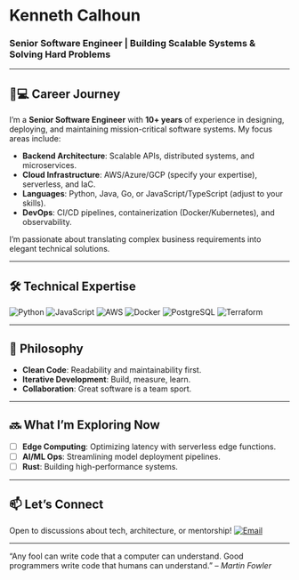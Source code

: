 # Kenneth Calhoun
### Senior Software Engineer | Building Scalable Systems & Solving Hard Problems

---

## 🧑💻 **Career Journey**
I’m a **Senior Software Engineer** with **10+ years** of experience in designing, deploying, and maintaining mission-critical software systems. My focus areas include:
- **Backend Architecture**: Scalable APIs, distributed systems, and microservices.
- **Cloud Infrastructure**: AWS/Azure/GCP (specify your expertise), serverless, and IaC.
- **Languages**: Python, Java, Go, or JavaScript/TypeScript (adjust to your skills).
- **DevOps**: CI/CD pipelines, containerization (Docker/Kubernetes), and observability.

I’m passionate about translating complex business requirements into elegant technical solutions.

---

## 🛠️ **Technical Expertise**
![Python](https://img.shields.io/badge/-Python-3776AB?logo=python&logoColor=white)
![JavaScript](https://img.shields.io/badge/-JavaScript-F7DF1E?logo=javascript&logoColor=black)
![AWS](https://img.shields.io/badge/-AWS-232F3E?logo=amazon-aws)
![Docker](https://img.shields.io/badge/-Docker-2496ED?logo=docker&logoColor=white)
![PostgreSQL](https://img.shields.io/badge/-PostgreSQL-4169E1?logo=postgresql)
![Terraform](https://img.shields.io/badge/-Terraform-623CE4?logo=terraform)

---

## 🧠 **Philosophy**
- **Clean Code**: Readability and maintainability first.
- **Iterative Development**: Build, measure, learn.
- **Collaboration**: Great software is a team sport.

---

## 🔜 **What I’m Exploring Now**  
- [ ] **Edge Computing**: Optimizing latency with serverless edge functions.
- [ ] **AI/ML Ops**: Streamlining model deployment pipelines.
- [ ] **Rust**: Building high-performance systems.

---

## 📫 **Let’s Connect**
Open to discussions about tech, architecture, or mentorship!
[![Email](https://img.shields.io/badge/-Email-D14836?logo=gmail)](mailto:kennethmail4work@gmail.com)

--- 

“Any fool can write code that a computer can understand. Good programmers write code that humans can understand.” – *Martin Fowler*
